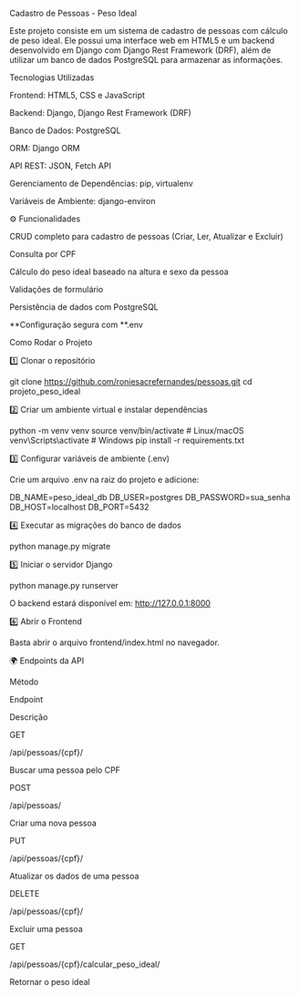 Cadastro de Pessoas - Peso Ideal

Este projeto consiste em um sistema de cadastro de pessoas com cálculo de peso ideal. Ele possui uma interface web em HTML5 e um backend desenvolvido em Django com Django Rest Framework (DRF), além de utilizar um banco de dados PostgreSQL para armazenar as informações.

Tecnologias Utilizadas

Frontend: HTML5, CSS e JavaScript

Backend: Django, Django Rest Framework (DRF)

Banco de Dados: PostgreSQL

ORM: Django ORM

API REST: JSON, Fetch API

Gerenciamento de Dependências: pip, virtualenv

Variáveis de Ambiente: django-environ

⚙️ Funcionalidades

CRUD completo para cadastro de pessoas (Criar, Ler, Atualizar e Excluir)

Consulta por CPF

Cálculo do peso ideal baseado na altura e sexo da pessoa

Validações de formulário

Persistência de dados com PostgreSQL

**Configuração segura com **.env

Como Rodar o Projeto

1️⃣ Clonar o repositório

git clone https://github.com/roniesacrefernandes/pessoas.git
cd projeto_peso_ideal

2️⃣ Criar um ambiente virtual e instalar dependências

python -m venv venv
source venv/bin/activate  # Linux/macOS
venv\Scripts\activate  # Windows
pip install -r requirements.txt

3️⃣ Configurar variáveis de ambiente (.env)

Crie um arquivo .env na raiz do projeto e adicione:

DB_NAME=peso_ideal_db
DB_USER=postgres
DB_PASSWORD=sua_senha
DB_HOST=localhost
DB_PORT=5432

4️⃣ Executar as migrações do banco de dados

python manage.py migrate

5️⃣ Iniciar o servidor Django

python manage.py runserver

O backend estará disponível em: http://127.0.0.1:8000

6️⃣ Abrir o Frontend

Basta abrir o arquivo frontend/index.html no navegador.

🌍 Endpoints da API

Método

Endpoint

Descrição

GET

/api/pessoas/{cpf}/

Buscar uma pessoa pelo CPF

POST

/api/pessoas/

Criar uma nova pessoa

PUT

/api/pessoas/{cpf}/

Atualizar os dados de uma pessoa

DELETE

/api/pessoas/{cpf}/

Excluir uma pessoa

GET

/api/pessoas/{cpf}/calcular_peso_ideal/

Retornar o peso ideal